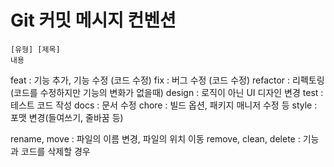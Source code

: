 # Git 커밋 메시지 컨벤션

```
[유형] [제목]
내용
```

feat : 기능 추가, 기능 수정 (코드 수정)
fix : 버그 수정 (코드 수정)
refactor : 리펙토링 (코드를 수정하지만 기능의 변화가 없을때)
design : 로직이 아닌 UI 디자인 변경
test : 테스트 코드 작성
docs : 문서 수정
chore : 빌드 옵션, 패키지 매니저 수정 등
style : 포맷 변경(들여쓰기, 줄바꿈 등)

rename, move : 파일의 이름 변경, 파일의 위치 이동
remove, clean, delete : 기능과 코드를 삭제할 경우